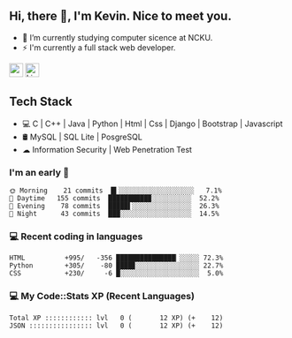 ## Hi, there 👋, I'm Kevin. Nice to meet you.

- 🌱 I’m currently studying computer sicence at NCKU.
- ⚡ I'm currently a full stack web developer.

<a href="https://www.instagram.com/kevin12686/"><img src="https://img.shields.io/badge/instagram-3f729b?&style=for-the-badge&logo=instagram&logoColor=white" height=25></a>
<a href="https://www.linkedin.com/in/kevin12686/"><img alt="LinkedIn" src="https://img.shields.io/badge/linkedin%20-%230077B5.svg?&style=for-the-badge&logo=linkedin&logoColor=white" height=25></a>

## Tech Stack

* 💻 C | C++ | Java | Python | Html | Css | Django | Bootstrap | Javascript
* 🛢️ MySQL | SQL Lite | PosgreSQL
* ☁ Information Security | Web Penetration Test

### I'm an early 🐤

<!-- early_bird start -->

```text
🌞 Morning    21 commits  █▍░░░░░░░░░░░░░░░░░░░   7.1%
🌆 Daytime   155 commits  ██████████▉░░░░░░░░░░  52.2%
🌃 Evening    78 commits  █████▌░░░░░░░░░░░░░░░  26.3%
🌙 Night      43 commits  ███░░░░░░░░░░░░░░░░░░  14.5%
```

<!-- early_bird end -->

### 💻 Recent coding in languages

<!-- code_diff start -->

```text
HTML          +995/   -356 ███████████████▏░░░░░ 72.3%
Python        +305/    -80 ████▊░░░░░░░░░░░░░░░░ 22.7%
CSS           +230/     -6 █░░░░░░░░░░░░░░░░░░░░  5.0%
```

<!-- code_diff end -->

### 💻 My Code::Stats XP (Recent Languages)

<!-- codestats start -->

```text
Total XP :::::::::::: lvl   0 (       12 XP) (+    12)
JSON :::::::::::::::: lvl   0 (       12 XP) (+    12)
```

<!-- codestats end -->
